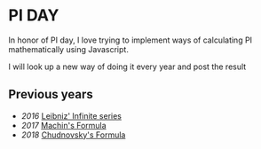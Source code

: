 # PI DAY

In honor of PI day, I love trying to implement ways of calculating PI mathematically using Javascript.

I will look up a new way of doing it every year and post the result

## Previous years

- *2016* [Leibniz' Infinite series](leibniz-pi.js)
- *2017* [Machin's Formula](machin-pi.js)
- *2018* [Chudnovsky's Formula](chudnovsky-pi.js)


